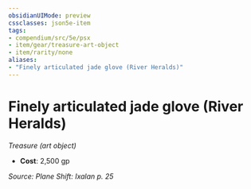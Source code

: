 ```yaml
---
obsidianUIMode: preview
cssclasses: json5e-item
tags:
- compendium/src/5e/psx
- item/gear/treasure-art-object
- item/rarity/none
aliases: 
- "Finely articulated jade glove (River Heralds)"
---
```

# Finely articulated jade glove (River Heralds)
*Treasure (art object)*  

- **Cost**: 2,500 gp

*Source: Plane Shift: Ixalan p. 25*